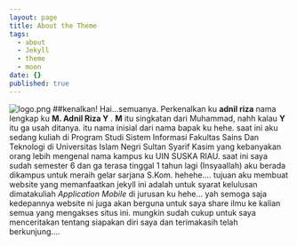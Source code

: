 ```yaml
---
layout: page
title: About the Theme
tags: 
  - about
  - Jekyll
  - theme
  - moon
date: {}
published: true
---
```

![logo.png]({{site.baseurl}}/about/logo.png)
##kenalkan!
 Hai...semuanya. Perkenalkan ku **adnil riza** nama lengkap ku **M. Adnil Riza Y** . **M** itu  singkatan dari Muhammad, nahh kalau **Y** itu ga usah ditanya. itu nama inisial dari nama bapak ku hehe.
 saat ini aku sedang kuliah di Program Studi Sistem Informasi Fakultas Sains Dan Teknologi di Universitas Islam Negri Sultan Syarif Kasim yang kebanyakan orang lebih mengenal nama kampus ku UIN SUSKA RIAU.
 saat ini saya sudah semester 6 dan ga terasa tinggal 1 tahun lagi (Insyaallah) aku berada dikampus untuk meraih gelar sarjana S.Kom. hehehe....
 tujuan aku membuat website yang memanfaatkan jekyll ini adalah untuk syarat kelulusan dimatakuliah _Application Mobile_ di jurusan ku hehe... yah semoga saja kedepannya website ni juga akan berguna untuk saya share ilmu ke kalian semua yang mengakses situs ini.
 mungkin sudah cukup untuk saya menceritakan tentang siapakan diri saya dan terimakasih telah berkunjung....
